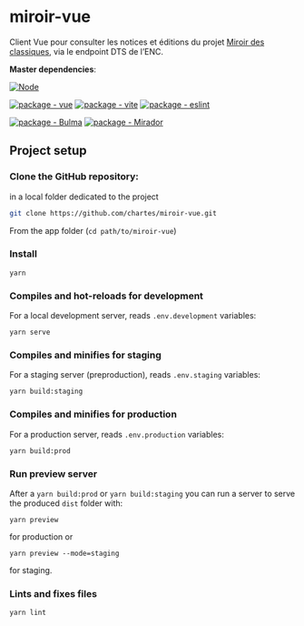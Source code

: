 # miroir-vue

Client Vue pour consulter les notices et éditions du projet [Miroir des classiques](https://github.com/chartes/miroir), via le endpoint DTS de l’ENC.

**Master dependencies**:

[![Node](https://img.shields.io/badge/node-15.14_to_22.9-blue?style=for-the-badge&logo=Node.js)](https://nodejs.org)

[![package - vue](https://img.shields.io/github/package-json/dependency-version/chartes/miroir-vue/vue/master?logo=vue.js&logoColor=white)](https://www.npmjs.com/package/vue)
[![package - vite](https://img.shields.io/github/package-json/dependency-version/chartes/miroir-vue/dev/vite/master?logo=vite&logoColor=white)](https://www.npmjs.com/package/vite)
[![package - eslint](https://img.shields.io/github/package-json/dependency-version/chartes/miroir-vue/dev/eslint/master?logo=eslint&logoColor=white)](https://www.npmjs.com/package/eslint)


[![package - Bulma](https://img.shields.io/github/package-json/dependency-version/chartes/miroir-vue/bulma/master?logo=bulma&logoColor=white)](https://www.npmjs.com/package/bulma)
[![package - Mirador](https://img.shields.io/github/package-json/dependency-version/chartes/miroir-vue/mirador/master)](https://www.npmjs.com/package/mirador)


## Project setup
### Clone the GitHub repository:
in a local folder dedicated to the project
  ```bash
  git clone https://github.com/chartes/miroir-vue.git
  ```

From the app folder (`cd path/to/miroir-vue`)
### Install
```
yarn
```

### Compiles and hot-reloads for development

For a local development server, reads `.env.development` variables:

```
yarn serve
```

### Compiles and minifies for staging

For a staging server (preproduction), reads `.env.staging` variables:

```
yarn build:staging
```

### Compiles and minifies for production

For a production server, reads `.env.production` variables:

```
yarn build:prod
```

### Run preview server

After a `yarn build:prod` or `yarn build:staging` you can run a server to serve the produced `dist` folder with:

```
yarn preview
```

for production or

```
yarn preview --mode=staging
```

for staging.


### Lints and fixes files
```
yarn lint
```